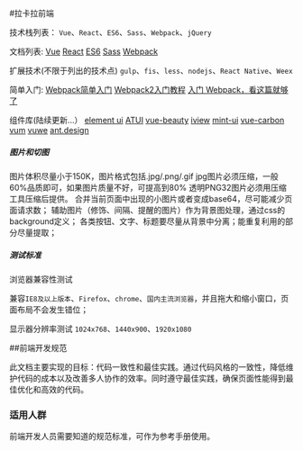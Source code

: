#拉卡拉前端

技术栈列表：
`Vue`、`React`、`ES6`、`Sass`、`Webpack`、`jQuery`

文档列表:
[Vue](https://vuefe.cn)
[React](http://reactjs.cn/react/docs/getting-started-zh-CN.html)
[ES6](http://es6.ruanyifeng.com/)
[Sass](http://www.w3cplus.com/sassguide/)
[Webpack](http://webpackdoc.com/)

扩展技术(不限于列出的技术点)
`gulp`、`fis`、`less`、`nodejs`、`React Native`、`Weex`

简单入门:
[Webpack简单入门](http://ghmagical.com/article/page/id/4eMcmI9QBSmK)
[Webpack2入门教程](https://llp0574.github.io/2016/11/29/getting-started-with-webpack2/)
[入门 Webpack，看这篇就够了](https://segmentfault.com/a/1190000006178770)

组件库(陆续更新...）
[element ui](http://element.eleme.io/)
[ATUI](http://aliqin.github.io/)
[vue-beauty](https://fe-driver.github.io/vue-beauty)
[iview](https://www.iviewui.com/)
[mint-ui](http://mint-ui.github.io/)
[vue-carbon](https://myronliu347.github.io/vue-carbon)
[vum](http://getvum.com/)
[vuwe](https://vuwe.github.io/vuwe/doc.html)
[ant.design](https://ant.design)

##### 图片和切图

图片体积尽量小于150K，图片格式包括.jpg/.png/.gif
jpg图片必须压缩，一般60%品质即可，如果图片质量不好，可提高到80%
透明PNG32图片必须用压缩工具压缩后提供。
合并当前页面中出现的小图片或者变成base64，尽可能减少页面请求数；
辅助图片（修饰、间隔、提醒的图片）作为背景图处理，通过css的background定义；
各类按钮、文字、标题要尽量从背景中分离；能重复利用的部分尽量提取；

##### 测试标准

浏览器兼容性测试

兼容`IE8及以上版本`、`Firefox`、`chrome`、`国内主流浏览器`，并且拖大和缩小窗口，页面布局不会发生错位；

显示器分辨率测试
`1024x768`、`1440x900`、`1920x1080`


##前端开发规范

此文档主要实现的目标：代码一致性和最佳实践。通过代码风格的一致性，降低维护代码的成本以及改善多人协作的效率。同时遵守最佳实践，确保页面性能得到最佳优化和高效的代码。

### 适用人群
前端开发人员需要知道的规范标准，可作为参考手册使用。